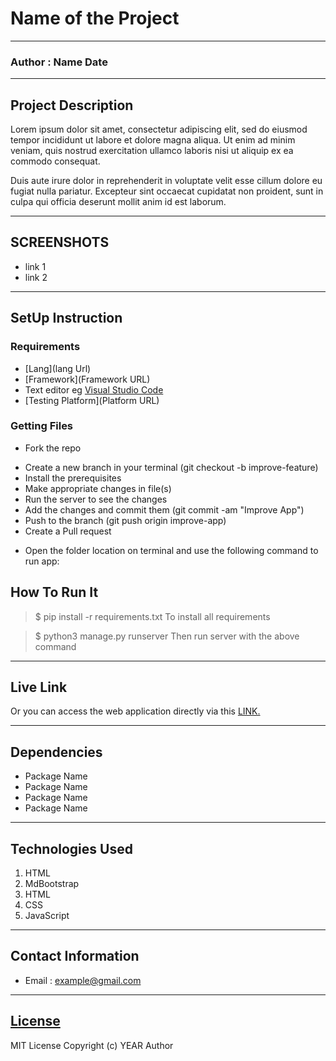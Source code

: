 # Name of the Project

---

### Author : Name Date

---

## Project Description

Lorem ipsum dolor sit amet, consectetur adipiscing elit, sed do eiusmod tempor incididunt ut labore et dolore magna aliqua. Ut enim ad minim veniam, quis nostrud exercitation ullamco laboris nisi ut aliquip ex ea commodo consequat.

Duis aute irure dolor in reprehenderit in voluptate velit esse cillum dolore eu fugiat nulla pariatur. Excepteur sint occaecat cupidatat non proident, sunt in culpa qui officia deserunt mollit anim id est laborum.

---

## SCREENSHOTS

- link 1
- link 2

---

## SetUp Instruction

### Requirements

- [Lang](lang Url)
- [Framework](Framework URL)
- Text editor eg [Visual Studio Code](https://code.visualstudio.com/download)
- [Testing Platform](Platform URL)

### Getting Files

- Fork the repo

* Create a new branch in your terminal (git checkout -b improve-feature)
* Install the prerequisites
* Make appropriate changes in file(s)
* Run the server to see the changes
* Add the changes and commit them (git commit -am "Improve App")
* Push to the branch (git push origin improve-app)
* Create a Pull request

- Open the folder location on terminal and use the following command to run app:

## How To Run It

> $ pip install -r requirements.txt
> To install all requirements

> $ python3 manage.py runserver
> Then run server with the above command

---

## Live Link

Or you can access the web application directly via this [LINK.](link.com/)

---

## Dependencies

- Package Name
- Package Name
- Package Name
- Package Name

---

## Technologies Used

1. HTML
2. MdBootstrap
3. HTML
4. CSS
5. JavaScript

---

## Contact Information

- Email : example@gmail.com

---

## [License](LICENSE)

MIT License
Copyright (c) YEAR Author
